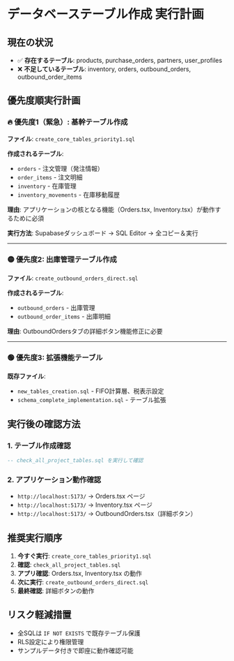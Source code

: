 # データベーステーブル作成 実行計画

## 現在の状況
- ✅ **存在するテーブル**: products, purchase_orders, partners, user_profiles
- ❌ **不足しているテーブル**: inventory, orders, outbound_orders, outbound_order_items

## 優先度順実行計画

### 🔥 **優先度1（緊急）**: 基幹テーブル作成
**ファイル**: `create_core_tables_priority1.sql`

**作成されるテーブル**:
- `orders` - 注文管理（発注情報）
- `order_items` - 注文明細
- `inventory` - 在庫管理
- `inventory_movements` - 在庫移動履歴

**理由**: アプリケーションの核となる機能（Orders.tsx, Inventory.tsx）が動作するために必須

**実行方法**: Supabaseダッシュボード → SQL Editor → 全コピー＆実行

---

### 🟡 **優先度2**: 出庫管理テーブル作成
**ファイル**: `create_outbound_orders_direct.sql`

**作成されるテーブル**:
- `outbound_orders` - 出庫管理
- `outbound_order_items` - 出庫明細

**理由**: OutboundOrdersタブの詳細ボタン機能修正に必要

---

### 🟢 **優先度3**: 拡張機能テーブル
**既存ファイル**:
- `new_tables_creation.sql` - FIFO計算層、税表示設定
- `schema_complete_implementation.sql` - テーブル拡張

## 実行後の確認方法

### 1. テーブル作成確認
```sql
-- check_all_project_tables.sql を実行して確認
```

### 2. アプリケーション動作確認
- `http://localhost:5173/` → Orders.tsx ページ
- `http://localhost:5173/` → Inventory.tsx ページ
- `http://localhost:5173/` → OutboundOrders.tsx（詳細ボタン）

## 推奨実行順序

1. **今すぐ実行**: `create_core_tables_priority1.sql`
2. **確認**: `check_all_project_tables.sql`
3. **アプリ確認**: Orders.tsx, Inventory.tsx の動作
4. **次に実行**: `create_outbound_orders_direct.sql`
5. **最終確認**: 詳細ボタンの動作

## リスク軽減措置
- 全SQLは `IF NOT EXISTS` で既存テーブル保護
- RLS設定により権限管理
- サンプルデータ付きで即座に動作確認可能